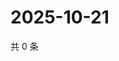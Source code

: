 # 2025-10-21

共 0 条

<!-- BEGIN ZHIHUVIDEO -->
<!-- 最后更新时间 Tue Oct 21 2025 18:12:41 GMT+0800 (China Standard Time) -->

<!-- END ZHIHUVIDEO -->
